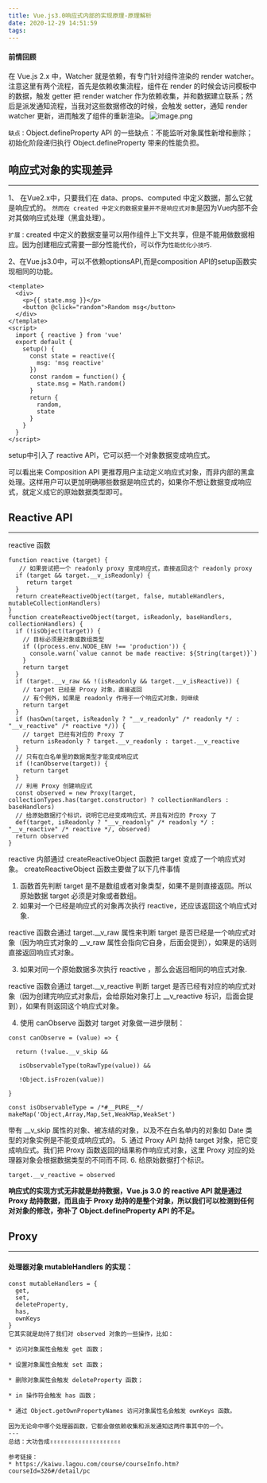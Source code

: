 ```yaml
---
title: Vue.js3.0响应式内部的实现原理-原理解析
date: 2020-12-29 14:51:59
tags:
---
```

<meta name="referrer" content="no-referrer"/>

#### 前情回顾
在 Vue.js 2.x 中，Watcher 就是依赖，有专门针对组件渲染的 render watcher。注意这里有两个流程，首先是依赖收集流程，组件在 render 的时候会访问模板中的数据，触发 getter 把 render watcher 作为依赖收集，并和数据建立联系；然后是派发通知流程，当我对这些数据修改的时候，会触发 setter，通知 render watcher 更新，进而触发了组件的重新渲染。
![image.png](https://s0.lgstatic.com/i/image/M00/36/C0/CgqCHl8YAPSAYotsAAG17TKWHiQ421.png)

`缺点：`Object.defineProperty API 的一些缺点：不能监听对象属性新增和删除；初始化阶段递归执行 Object.defineProperty 带来的性能负担。

## 响应式对象的实现差异
---
1、 在Vue2.x中，只要我们在 data、props、computed 中定义数据，那么它就是响应式的。
`然而在 created 中定义的数据变量并不是响应式对象`是因为Vue内部不会对其做响应式处理（黑盒处理）。

`扩展：`created 中定义的数据变量可以用作组件上下文共享，但是不能用做数据相应。因为创建相应式需要一部分性能代价，可以作为`性能优化小技巧`.

2、在Vue.js3.0中，可以不依赖optionsAPI,而是composition API的setup函数实现相同的功能。
```
<template>
  <div>
    <p>{{ state.msg }}</p>
    <button @click="random">Random msg</button>
  </div>
</template>
<script>
  import { reactive } from 'vue'
  export default {
    setup() {
      const state = reactive({
        msg: 'msg reactive'
      })
      const random = function() {
        state.msg = Math.random()
      }
      return {
        random,
        state
      }
    }
  }
</script>
```
setup中引入了 reactive API，它可以把一个对象数据变成响应式。


可以看出来 Composition API 更推荐用户主动定义响应式对象，而非内部的黑盒处理。这样用户可以更加明确哪些数据是响应式的，如果你不想让数据变成响应式，就定义成它的原始数据类型即可。

## Reactive API
---

reactive 函数
```
function reactive (target) {
   // 如果尝试把一个 readonly proxy 变成响应式，直接返回这个 readonly proxy
  if (target && target.__v_isReadonly) {
     return target
  } 
  return createReactiveObject(target, false, mutableHandlers, mutableCollectionHandlers)
}
function createReactiveObject(target, isReadonly, baseHandlers, collectionHandlers) {
  if (!isObject(target)) {
    // 目标必须是对象或数组类型
    if ((process.env.NODE_ENV !== 'production')) {
      console.warn(`value cannot be made reactive: ${String(target)}`)
    }
    return target
  }
  if (target.__v_raw && !(isReadonly && target.__v_isReactive)) {
    // target 已经是 Proxy 对象，直接返回
    // 有个例外，如果是 readonly 作用于一个响应式对象，则继续
    return target
  }
  if (hasOwn(target, isReadonly ? "__v_readonly" /* readonly */ : "__v_reactive" /* reactive */)) {
    // target 已经有对应的 Proxy 了
    return isReadonly ? target.__v_readonly : target.__v_reactive
  }
  // 只有在白名单里的数据类型才能变成响应式
  if (!canObserve(target)) {
    return target
  }
  // 利用 Proxy 创建响应式
  const observed = new Proxy(target, collectionTypes.has(target.constructor) ? collectionHandlers : baseHandlers)
  // 给原始数据打个标识，说明它已经变成响应式，并且有对应的 Proxy 了
  def(target, isReadonly ? "__v_readonly" /* readonly */ : "__v_reactive" /* reactive */, observed)
  return observed
}
```
reactive 内部通过 createReactiveObject 函数把 target 变成了一个响应式对象。
createReactiveObject 函数主要做了以下几件事情
1. 函数首先判断 target 是不是数组或者对象类型，如果不是则直接返回。所以原始数据 target 必须是对象或者数组。
2. 如果对一个已经是响应式的对象再次执行 reactive，还应该返回这个响应式对象.

reactive 函数会通过 target.__v_raw 属性来判断 target 是否已经是一个响应式对象（因为响应式对象的 __v_raw 属性会指向它自身，后面会提到），如果是的话则直接返回响应式对象。

3. 如果对同一个原始数据多次执行 reactive ，那么会返回相同的响应式对象.

reactive 函数会通过 target.__v_reactive 判断 target 是否已经有对应的响应式对象（因为创建完响应式对象后，会给原始对象打上 __v_reactive 标识，后面会提到），如果有则返回这个响应式对象。

4. 使用 canObserve 函数对 target 对象做一进步限制：
```
const canObserve = (value) => {

  return (!value.__v_skip &&

   isObservableType(toRawType(value)) &&

   !Object.isFrozen(value))

}

const isObservableType = /*#__PURE__*/ makeMap('Object,Array,Map,Set,WeakMap,WeakSet')

```
带有 __v_skip 属性的对象、被冻结的对象，以及不在白名单内的对象如 Date 类型的对象实例是不能变成响应式的。
5. 通过 Proxy API 劫持 target 对象，把它变成响应式。我们把 Proxy 函数返回的结果称作响应式对象，这里 Proxy 对应的处理器对象会根据数据类型的不同而不同.
6. 给原始数据打个标识。
```
target.__v_reactive = observed
```

**响应式的实现方式无非就是劫持数据，Vue.js 3.0 的 reactive API 就是通过 Proxy 劫持数据，而且由于 Proxy 劫持的是整个对象，所以我们可以检测到任何对对象的修改，弥补了 Object.defineProperty API 的不足。**

## Proxy 
---
#### 处理器对象 mutableHandlers 的实现：

```
const mutableHandlers = {
  get,
  set,
  deleteProperty,
  has,
  ownKeys
}
它其实就是劫持了我们对 observed 对象的一些操作，比如：

* 访问对象属性会触发 get 函数；

* 设置对象属性会触发 set 函数；

* 删除对象属性会触发 deleteProperty 函数；

* in 操作符会触发 has 函数；

* 通过 Object.getOwnPropertyNames 访问对象属性名会触发 ownKeys 函数。

因为无论命中哪个处理器函数，它都会做依赖收集和派发通知这两件事其中的一个。
---
总结：大功告成✌️✌️✌️✌️✌️✌️✌️✌️✌️✌️✌️✌️✌️✌️✌️✌️✌️✌️✌️✌️

参考链接： 
* https://kaiwu.lagou.com/course/courseInfo.htm?courseId=326#/detail/pc